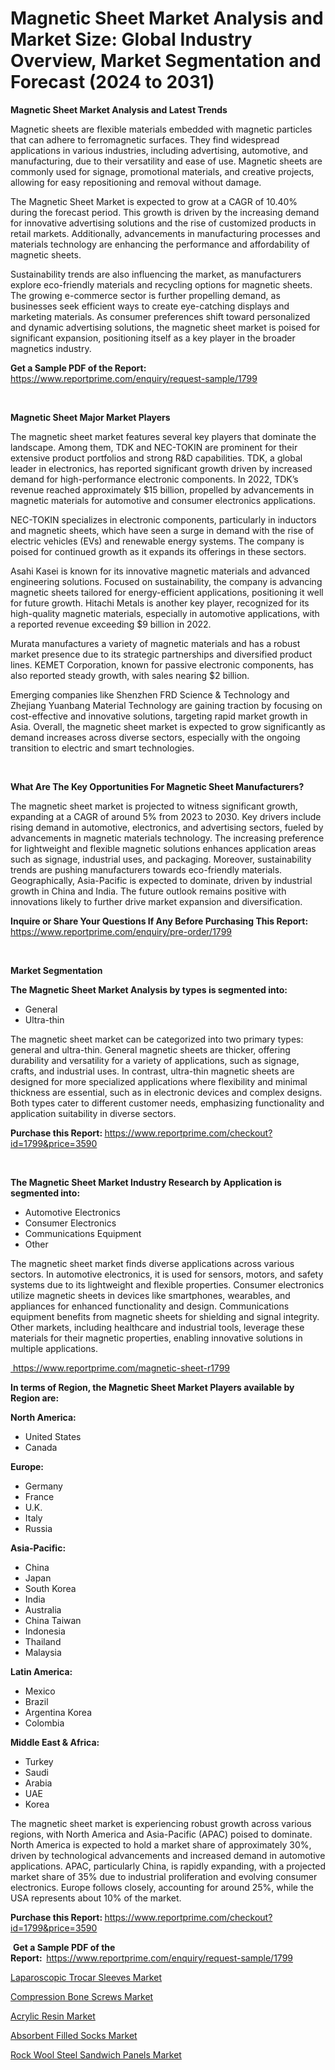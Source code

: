 <p><h1>Magnetic Sheet Market Analysis and Market Size: Global Industry Overview, Market Segmentation and Forecast (2024 to 2031)</h1></p><p><strong>Magnetic Sheet Market Analysis and Latest Trends</strong></p>
<p><p>Magnetic sheets are flexible materials embedded with magnetic particles that can adhere to ferromagnetic surfaces. They find widespread applications in various industries, including advertising, automotive, and manufacturing, due to their versatility and ease of use. Magnetic sheets are commonly used for signage, promotional materials, and creative projects, allowing for easy repositioning and removal without damage.</p><p>The Magnetic Sheet Market is expected to grow at a CAGR of 10.40% during the forecast period. This growth is driven by the increasing demand for innovative advertising solutions and the rise of customized products in retail markets. Additionally, advancements in manufacturing processes and materials technology are enhancing the performance and affordability of magnetic sheets. </p><p>Sustainability trends are also influencing the market, as manufacturers explore eco-friendly materials and recycling options for magnetic sheets. The growing e-commerce sector is further propelling demand, as businesses seek efficient ways to create eye-catching displays and marketing materials. As consumer preferences shift toward personalized and dynamic advertising solutions, the magnetic sheet market is poised for significant expansion, positioning itself as a key player in the broader magnetics industry.</p></p>
<p><strong>Get a Sample PDF of the Report:&nbsp;</strong> <a href="https://www.reportprime.com/enquiry/request-sample/1799">https://www.reportprime.com/enquiry/request-sample/1799</a></p>
<p>&nbsp;</p>
<p><strong>Magnetic Sheet Major Market Players</strong></p>
<p><p>The magnetic sheet market features several key players that dominate the landscape. Among them, TDK and NEC-TOKIN are prominent for their extensive product portfolios and strong R&D capabilities. TDK, a global leader in electronics, has reported significant growth driven by increased demand for high-performance electronic components. In 2022, TDK’s revenue reached approximately $15 billion, propelled by advancements in magnetic materials for automotive and consumer electronics applications.</p><p>NEC-TOKIN specializes in electronic components, particularly in inductors and magnetic sheets, which have seen a surge in demand with the rise of electric vehicles (EVs) and renewable energy systems. The company is poised for continued growth as it expands its offerings in these sectors.</p><p>Asahi Kasei is known for its innovative magnetic materials and advanced engineering solutions. Focused on sustainability, the company is advancing magnetic sheets tailored for energy-efficient applications, positioning it well for future growth. Hitachi Metals is another key player, recognized for its high-quality magnetic materials, especially in automotive applications, with a reported revenue exceeding $9 billion in 2022. </p><p>Murata manufactures a variety of magnetic materials and has a robust market presence due to its strategic partnerships and diversified product lines. KEMET Corporation, known for passive electronic components, has also reported steady growth, with sales nearing $2 billion.</p><p>Emerging companies like Shenzhen FRD Science & Technology and Zhejiang Yuanbang Material Technology are gaining traction by focusing on cost-effective and innovative solutions, targeting rapid market growth in Asia. Overall, the magnetic sheet market is expected to grow significantly as demand increases across diverse sectors, especially with the ongoing transition to electric and smart technologies.</p></p>
<p>&nbsp;</p>
<p><strong>What Are The Key Opportunities For Magnetic Sheet Manufacturers?</strong></p>
<p><p>The magnetic sheet market is projected to witness significant growth, expanding at a CAGR of around 5% from 2023 to 2030. Key drivers include rising demand in automotive, electronics, and advertising sectors, fueled by advancements in magnetic materials technology. The increasing preference for lightweight and flexible magnetic solutions enhances application areas such as signage, industrial uses, and packaging. Moreover, sustainability trends are pushing manufacturers towards eco-friendly materials. Geographically, Asia-Pacific is expected to dominate, driven by industrial growth in China and India. The future outlook remains positive with innovations likely to further drive market expansion and diversification.</p></p>
<p><strong>Inquire or Share Your Questions If Any Before Purchasing This Report:</strong> <a href="https://www.reportprime.com/enquiry/pre-order/1799">https://www.reportprime.com/enquiry/pre-order/1799</a></p>
<p>&nbsp;</p>
<p><strong>Market Segmentation</strong></p>
<p><strong>The Magnetic Sheet Market Analysis by types is segmented into:</strong></p>
<p><ul><li>General</li><li>Ultra-thin</li></ul></p>
<p><p>The magnetic sheet market can be categorized into two primary types: general and ultra-thin. General magnetic sheets are thicker, offering durability and versatility for a variety of applications, such as signage, crafts, and industrial uses. In contrast, ultra-thin magnetic sheets are designed for more specialized applications where flexibility and minimal thickness are essential, such as in electronic devices and complex designs. Both types cater to different customer needs, emphasizing functionality and application suitability in diverse sectors.</p></p>
<p><strong>Purchase this Report:&nbsp;</strong><a href="https://www.reportprime.com/checkout?id=1799&price=3590">https://www.reportprime.com/checkout?id=1799&price=3590</a></p>
<p>&nbsp;</p>
<p><strong>The Magnetic Sheet Market Industry Research by Application is segmented into:</strong></p>
<p><ul><li>Automotive Electronics</li><li>Consumer Electronics</li><li>Communications Equipment</li><li>Other</li></ul></p>
<p><p>The magnetic sheet market finds diverse applications across various sectors. In automotive electronics, it is used for sensors, motors, and safety systems due to its lightweight and flexible properties. Consumer electronics utilize magnetic sheets in devices like smartphones, wearables, and appliances for enhanced functionality and design. Communications equipment benefits from magnetic sheets for shielding and signal integrity. Other markets, including healthcare and industrial tools, leverage these materials for their magnetic properties, enabling innovative solutions in multiple applications.</p></p>
<p><a href="https://www.reportprime.com/magnetic-sheet-r1799">&nbsp;https://www.reportprime.com/magnetic-sheet-r1799</a></p>
<p><strong>In terms of Region, the Magnetic Sheet Market Players available by Region are:</strong></p>
<p>
    <p> <strong> North America: </strong>
        <ul>
            <li>United States</li>
            <li>Canada</li>
        </ul>
        </p> 
    <p> <strong> Europe: </strong>
        <ul>
            <li>Germany</li>
            <li>France</li>
            <li>U.K.</li>
            <li>Italy</li>
            <li>Russia</li>
        </ul>
        </p> 
    <p> <strong> Asia-Pacific: </strong>
        <ul>
            <li>China</li>
            <li>Japan</li>
            <li>South Korea</li>
            <li>India</li>
            <li>Australia</li>
            <li>China Taiwan</li>
            <li>Indonesia</li>
            <li>Thailand</li>
            <li>Malaysia</li>
        </ul>
        </p> 
    <p> <strong> Latin America: </strong>
        <ul>
            <li>Mexico</li>
            <li>Brazil</li>
            <li>Argentina Korea</li>
            <li>Colombia</li>
        </ul>
        </p> 
    <p> <strong> Middle East & Africa: </strong>
        <ul>
            <li>Turkey</li>
            <li>Saudi</li>
            <li>Arabia</li>
            <li>UAE</li>
            <li>Korea</li>
        </ul>
    </p>
    </p>
<p><p>The magnetic sheet market is experiencing robust growth across various regions, with North America and Asia-Pacific (APAC) poised to dominate. North America is expected to hold a market share of approximately 30%, driven by technological advancements and increased demand in automotive applications. APAC, particularly China, is rapidly expanding, with a projected market share of 35% due to industrial proliferation and evolving consumer electronics. Europe follows closely, accounting for around 25%, while the USA represents about 10% of the market.</p></p>
<p><strong>Purchase this Report: </strong><a href="https://www.reportprime.com/checkout?id=1799&price=3590">https://www.reportprime.com/checkout?id=1799&price=3590</a></p>
<p>&nbsp;<strong>Get a Sample PDF of the Report:&nbsp;&nbsp;</strong><a href="https://www.reportprime.com/enquiry/request-sample/1799">https://www.reportprime.com/enquiry/request-sample/1799</a></p>
<p><strong></strong></p>
<p><p><a href="https://issuu.com/reportprime-2/docs/laparoscopic-trocar-sleeves-market-_39284b90f0687f">Laparoscopic Trocar Sleeves Market</a></p><p><a href="https://issuu.com/reportprime-2/docs/compression-bone-screws-market-size_e9a1180b20edc5">Compression Bone Screws Market</a></p><p><a href="https://www.linkedin.com/pulse/global-acrylic-resin-market-opportunities-forecast-period-from-oyege?trackingId=EcsWYOgvQt6jJEW%2F2YGokQ%3D%3D">Acrylic Resin Market</a></p><p><a href="https://medium.com/@kirstencharriso/absorbent-filled-socks-market-size-is-growing-at-cagr-of-8-8-3b7990426975">Absorbent Filled Socks Market</a></p><p><a href="https://medium.com/@hernandezdorothy026/global-rock-wool-steel-sandwich-panels-market-share-and-growth-opportunities-and-market-size-735c9e1f6eb8">Rock Wool Steel Sandwich Panels Market</a></p></p>